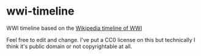 wwi-timeline
============

WWI timeline based on the <a href="http://en.wikipedia.org/wiki/Timeline_of_World_War_I">Wikipedia timeline of WWI</a>

Feel free to edit and change.  I've put a CC0 license on this but technically I think it's public domain or not copyrightable at all. 
